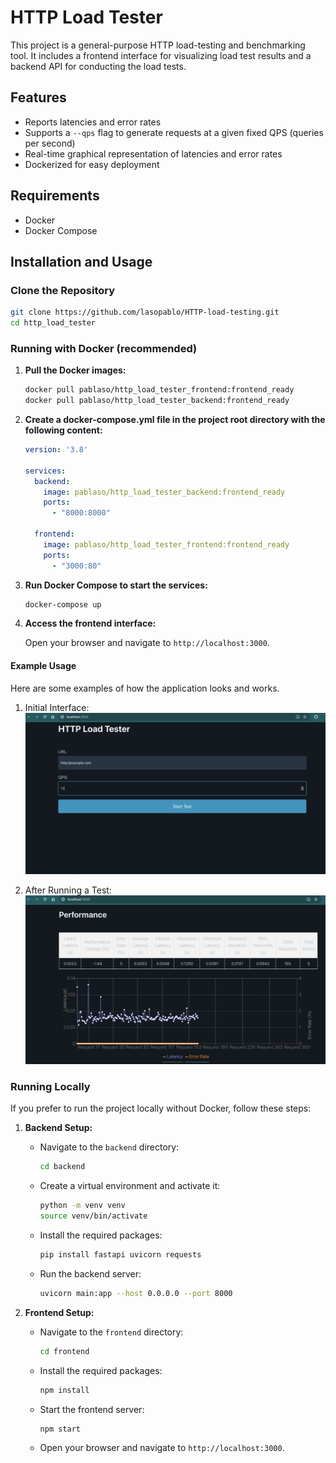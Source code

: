 # HTTP Load Tester

This project is a general-purpose HTTP load-testing and benchmarking tool. It includes a frontend interface for visualizing load test results and a backend API for conducting the load tests.

## Features

- Reports latencies and error rates
- Supports a `--qps` flag to generate requests at a given fixed QPS (queries per second)
- Real-time graphical representation of latencies and error rates
- Dockerized for easy deployment

## Requirements

- Docker
- Docker Compose

## Installation and Usage

### Clone the Repository

```sh
git clone https://github.com/lasopablo/HTTP-load-testing.git
cd http_load_tester
```

### Running with Docker (recommended)

1. **Pull the Docker images:**
   
   ```sh
   docker pull pablaso/http_load_tester_frontend:frontend_ready
   docker pull pablaso/http_load_tester_backend:frontend_ready
   ```

2. **Create a docker-compose.yml file in the project root directory with the following content:**
   ```yaml
   version: '3.8'
   
   services:
     backend:
       image: pablaso/http_load_tester_backend:frontend_ready
       ports:
         - "8000:8000"
   
     frontend:
       image: pablaso/http_load_tester_frontend:frontend_ready
       ports:
         - "3000:80"

   ```

3. **Run Docker Compose to start the services:**
   ```sh
   docker-compose up
   ```

4. **Access the frontend interface:**

   Open your browser and navigate to `http://localhost:3000`.


#### Example Usage

Here are some examples of how the application looks and works.

1. Initial Interface:
![Initial Interface](imgs/GUI.png)

2. After Running a Test:
![Performance Graph](imgs/graph.png)

### Running Locally

If you prefer to run the project locally without Docker, follow these steps:

1. **Backend Setup:**

   - Navigate to the `backend` directory:

     ```sh
     cd backend
     ```

   - Create a virtual environment and activate it:

     ```sh
     python -m venv venv
     source venv/bin/activate
     ```

   - Install the required packages:

     ```sh
     pip install fastapi uvicorn requests
     ```

   - Run the backend server:

     ```sh
     uvicorn main:app --host 0.0.0.0 --port 8000
     ```

2. **Frontend Setup:**

   - Navigate to the `frontend` directory:

     ```sh
     cd frontend
     ```

   - Install the required packages:

     ```sh
     npm install
     ```

   - Start the frontend server:

     ```sh
     npm start
     ```

   - Open your browser and navigate to `http://localhost:3000`.



